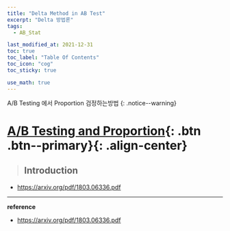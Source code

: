 ```yaml
---
title: "Delta Method in AB Test"
excerpt: "Delta 방법론"
tags:
  - AB_Stat

last_modified_at: 2021-12-31
toc: true
toc_label: "Table Of Contents"
toc_icon: "cog"
toc_sticky: true

use_math: true
---
```


A/B Testing 에서 Proportion 검정하는방법
{: .notice--warning}

# [A/B Testing and Proportion](#link){: .btn .btn--primary}{: .align-center}

> ## Introduction

- https://arxiv.org/pdf/1803.06336.pdf

---

**reference**

- https://arxiv.org/pdf/1803.06336.pdf



